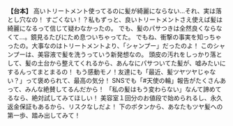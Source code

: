 

**【台本】**
高いトリートメント使ってるのに髪が綺麗にならない…それ、実は落とし穴なの！
すごくない！？私もずっと、良いトリートメントさえ使えば髪は綺麗になるって信じて疑わなかったの。
でも、髪のパサつきは全然良くならなくて…。鏡見るたびにため息ついちゃってた。
でもね、衝撃の事実を知っちゃったの。大事なのはトリートメントより、「シャンプー」だったのよ！
このシャンプーは、美容液で髪を洗うっていう新発想なの。
頭皮の汚れをしっかり落として、髪の土台から整えてくれるから、あんなにパサついてた髪が、嘘みたいにするんってまとまるの！
もう感動モノ！友達にも「最近、髪ツヤツヤじゃない？」って褒められて、最高の気分！
SNSでも「#天使の輪」報告がたくさんあって、みんな絶賛してるんだから！
「私の髪はもう変わらない」なんて諦めてるなら、絶対試してみてほしい！
美容室１回分のお値段で始められるし、永久返金保証もあるから、リスクなしだよ！
下のボタンから、あなたもツヤ髪への第一歩、踏み出してみて！
